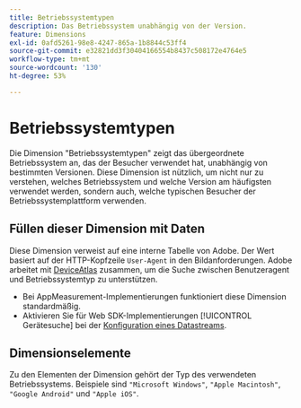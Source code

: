 ```yaml
---
title: Betriebssystemtypen
description: Das Betriebssystem unabhängig von der Version.
feature: Dimensions
exl-id: 0afd5261-98e8-4247-865a-1b8844c53ff4
source-git-commit: e32821dd3f30404166554b8437c508172e4764e5
workflow-type: tm+mt
source-wordcount: '130'
ht-degree: 53%

---
```


# Betriebssystemtypen

Die Dimension &quot;Betriebssystemtypen&quot;[](overview.md) zeigt das übergeordnete Betriebssystem an, das der Besucher verwendet hat, unabhängig von bestimmten Versionen. Diese Dimension ist nützlich, um nicht nur zu verstehen, welches Betriebssystem und welche Version am häufigsten verwendet werden, sondern auch, welche typischen Besucher der Betriebssystemplattform verwenden.

## Füllen dieser Dimension mit Daten

Diese Dimension verweist auf eine interne Tabelle von Adobe. Der Wert basiert auf der HTTP-Kopfzeile `User-Agent` in den Bildanforderungen. Adobe arbeitet mit [DeviceAtlas](https://deviceatlas.com/) zusammen, um die Suche zwischen Benutzeragent und Betriebssystemtyp zu unterstützen.

* Bei AppMeasurement-Implementierungen funktioniert diese Dimension standardmäßig.
* Aktivieren Sie für Web SDK-Implementierungen [!UICONTROL Gerätesuche] bei der [ Konfiguration eines Datastreams](https://experienceleague.adobe.com/docs/experience-platform/datastreams/configure.html?lang=de).

## Dimensionselemente

Zu den Elementen der Dimension gehört der Typ des verwendeten Betriebssystems. Beispiele sind `"Microsoft Windows"`, `"Apple Macintosh"`, `"Google Android"` und `"Apple iOS"`.
